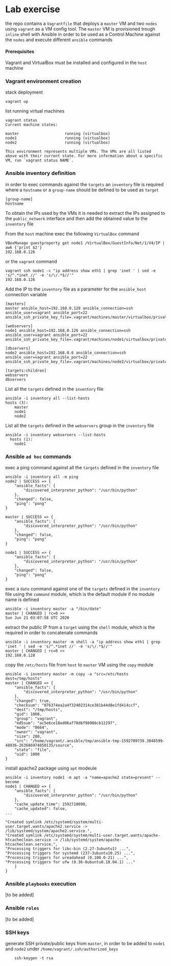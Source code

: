 # Lab exercise
the repo contains a `Vagrantfile` that deploys a `master` VM and two `nodes` using `vagrant` as a VM config tool. The `master` VM is provisioned trough `inline` shell with Ansible in order to be used as a Control Machine against the `nodes` and execute different `ansible` commands

#### Prerequisites
Vagrant and VirtualBox must be installed and configured in the `host` machine

### Vagrant environment creation
stack deployment
```
vagrant up
```

list running virtual machines
```
vagrant status
Current machine states:

master                    running (virtualbox)
node1                     running (virtualbox)
node2                     running (virtualbox)

This environment represents multiple VMs. The VMs are all listed
above with their current state. For more information about a specific
VM, run `vagrant status NAME`.
```

### Ansible inventory definition
in order to exec commands against the `targets` an `inventory` file is required where a `hostname` or a `group-name` should be defined to be used as `target`

```
[group-name]
hostname

```

To obtain the IPs used by the VMs it is needed to extract the IPs assigned to the `public_network` interface and then add the obtained value to the `inventory` file

From the `host` machine exec the following `VirtualBox` command
```
VBoxManage guestproperty get node1 /VirtualBox/GuestInfo/Net/1/V4/IP | awk {'print $2'}
192.168.0.126
```
or the `vagrant` command
```
vagrant ssh node1 -c "ip address show eth1 | grep 'inet ' | sed -e 's/^.*inet //' -e 's/\/.*$//'"
192.168.0.126
```

Add the IP to the `inventory` file as a parameter for the `ansible_host` connection variable
```
[masters]
master ansible_host=192.168.0.128 ansible_connection=ssh ansible_user=vagrant ansible_port=22 ansible_ssh_private_key_file=.vagrant/machines/master/virtualbox/private_key

[webservers]
node1 ansible_host=192.168.0.126 ansible_connection=ssh ansible_user=vagrant ansible_port=22 ansible_ssh_private_key_file=.vagrant/machines/node1/virtualbox/private_key

[dbservers]
node2 ansible_host=192.168.0.6 ansible_connection=ssh ansible_user=vagrant ansible_port=22 ansible_ssh_private_key_file=.vagrant/machines/node2/virtualbox/private_key

[targets:children]
webservers
dbservers

```

List all the `targets` defined in the `inventory` file
```
ansible -i inventory all --list-hosts
hosts (3):
	master
	node1
	node2
```

List all the `targets` defined in the `webservers` group in the `inventory` file
```
ansible -i inventory webservers --list-hosts
  hosts (1):
    node1
```

### Ansible `ad hoc` commands


exec a ping command against all the `targets` defined in the `inventory` file
```
ansible -i inventory all -m ping
node2 | SUCCESS => {
    "ansible_facts": {
        "discovered_interpreter_python": "/usr/bin/python"
    },
    "changed": false,
    "ping": "pong"
}

master | SUCCESS => {
    "ansible_facts": {
        "discovered_interpreter_python": "/usr/bin/python"
    },
    "changed": false,
    "ping": "pong"
}

node1 | SUCCESS => {
    "ansible_facts": {
        "discovered_interpreter_python": "/usr/bin/python"
    },
    "changed": false,
    "ping": "pong"
}
```

exec a `date` command against one of the `targets` defined in the `inventory` file using the `command` module, which is the default module if no module name is defined
```
ansible -i inventory master -a "/bin/date"
master | CHANGED | rc=0 >>
Sun Jun 21 03:07:58 UTC 2020
```

extract the public IP from a `target` using the `shell` module, which is the required in order to concatenate commands
```
ansible -i inventory master -m shell -a "ip address show eth1 | grep 'inet ' | sed -e 's/^.*inet //' -e 's/\/.*$//'"
master | CHANGED | rc=0 >>
192.168.0.128
```
copy the `/etc/hosts` file from `host` to `master` VM using the `copy` module
```
ansible -i inventory master -m copy -a "src=/etc/hosts dest=/tmp/hosts"
master | CHANGED => {
    "ansible_facts": {
        "discovered_interpreter_python": "/usr/bin/python"
    },
    "changed": true,
    "checksum": "076374ea2a4f32402314ce381b44d8e1fd414ccf",
    "dest": "/tmp/hosts",
    "gid": 1000,
    "group": "vagrant",
    "md5sum": "ac5e6ce18ed06af78d6f98986cb12297",
    "mode": "0664",
    "owner": "vagrant",
    "size": 280,
    "src": "/home/vagrant/.ansible/tmp/ansible-tmp-1592709739.3048599-48936-263686974850135/source",
    "state": "file",
    "uid": 1000
}
```

install apache2 package using `apt` modeule
```
ansible -i inventory node1 -m apt -a "name=apache2 state=present" --become
node1 | CHANGED => {
    "ansible_facts": {
        "discovered_interpreter_python": "/usr/bin/python"
    },
    "cache_update_time": 1592710090,
    "cache_updated": false,
...

"Created symlink /etc/systemd/system/multi-user.target.wants/apache2.service -> /lib/systemd/system/apache2.service.",
"Created symlink /etc/systemd/system/multi-user.target.wants/apache-htcacheclean.service -> /lib/systemd/system/apache-htcacheclean.service.",
"Processing triggers for libc-bin (2.27-3ubuntu1) ...",
"Processing triggers for systemd (237-3ubuntu10.25) ...",
"Processing triggers for ureadahead (0.100.0-21) ...",
"Processing triggers for ufw (0.36-0ubuntu0.18.04.1) ..."
	]
}
```
### Ansible `playbooks` execution
[to be added]

### Ansible `roles`
[to be added]

### SSH keys
generate SSH private/public keys from `master`, in order to be added to  `node1` and `node2` under `/home/vagrant/.ssh/authorized_keys`
```
	ssh-keygen -t rsa
```
